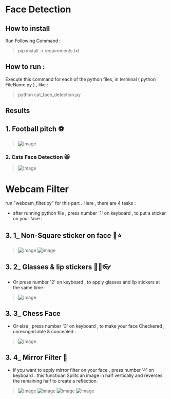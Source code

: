 # Face Detection 

## How to install 
Run Following Command :
> pip install -r requirements.txt 
## How to run :
Execute this command for each of the python files, in terminal ( python FileName.py ) , like : 
> python cat_face_detection.py 

## Results 
## 1. Football pitch ⚽
> ![image](https://github.com/kiana-jahanshid/Image-Processing/blob/main/Assignment_28/outputs/football_pitch.JPG)
### 2. Cats Face Detection 😸
> ![image](https://github.com/kiana-jahanshid/Image-Processing/blob/main/Assignment_28/outputs/cats.JPG)

# Webcam Filter 
run "webcam_filter.py" for this part .
Here , there are 4 tasks :
+ after running python file , press number '1' on keyboard , to put a sticker on your face :
## 3. 1_ Non-Square sticker on face 🙂⭐
> ![image](https://github.com/kiana-jahanshid/Image-Processing/blob/main/Assignment_28/outputs/smile_sticker.JPG)
> ![image](https://github.com/kiana-jahanshid/Image-Processing/blob/main/Assignment_28/outputs/star_sticker.JPG)
## 3. 2_ Glasses & lip stickers 👄😎👓
+ Or press number '2' on keyboard , to apply glasses and lip stickers at the same time :
> ![image](https://github.com/kiana-jahanshid/Image-Processing/blob/main/Assignment_28/outputs/glass_lip.JPG)
## 3. 3_ Chess Face 
+ Or else , press number '3' on keyboard , to make your face Checkered , unrecognizable & concealed :
> ![image](https://github.com/kiana-jahanshid/Image-Processing/blob/main/Assignment_28/outputs/4_3_chess.JPG) 
>
## 3. 4_ Mirror Filter 💠
+ if you want to apply mirror filter on your face , press number '4' on keyboard  . this functioan Splits an image in half vertically and reverses the remaining half to create a reflection.
> ![image](https://github.com/kiana-jahanshid/Image-Processing/blob/main/Assignment_28/outputs/mirror4.JPG)
> ![image](https://github.com/kiana-jahanshid/Image-Processing/blob/main/Assignment_28/outputs/mirror2.JPG)
> ![image](https://github.com/kiana-jahanshid/Image-Processing/blob/main/Assignment_28/outputs/mirror1.JPG)
> ![image](https://github.com/kiana-jahanshid/Image-Processing/blob/main/Assignment_28/outputs/mirror.JPG)

